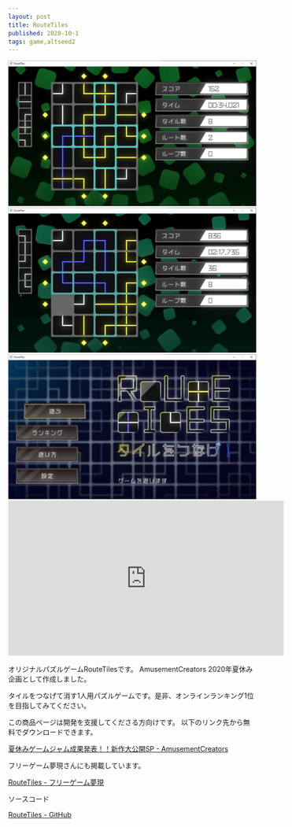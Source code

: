 ```yaml
---
layout: post
title: RouteTiles
published: 2020-10-1
tags: game,altseed2
---
```


<img src="/images/games/routetiles/RouteTiles-ss-play0.jpg" width="560" class="has-image-centered">

<!--more-->

<img src="/images/games/routetiles/RouteTiles-ss-play1.jpg" width="560" class="has-image-centered">

<img src="/images/games/routetiles/RouteTiles-ss-title.jpg" width="560" class="has-image-centered">

<iframe width="560" height="315" src="https://www.youtube.com/embed/Psh8t3xrhy0" frameborder="0" allow="accelerometer; autoplay; clipboard-write; encrypted-media; gyroscope; picture-in-picture" allowfullscreen></iframe>

オリジナルパズルゲームRouteTilesです。
AmusementCreators 2020年夏休み企画として作成しました。

タイルをつなげて消す1人用パズルゲームです。是非、オンラインランキング1位を目指してみてください。

この商品ページは開発を支援してくださる方向けです。
以下のリンク先から無料でダウンロードできます。

[夏休みゲームジャム成果発表！！新作大公開SP - AmusementCreators](https://www.amusement-creators.info/articles/event_2020/20201001)

フリーゲーム夢現さんにも掲載しています。

[RouteTiles - フリーゲーム夢現](https://freegame-mugen.jp/puzzle/game_9137.html)


ソースコード

[RouteTiles - GitHub](https://github.com/wraikny/RouteTiles)
